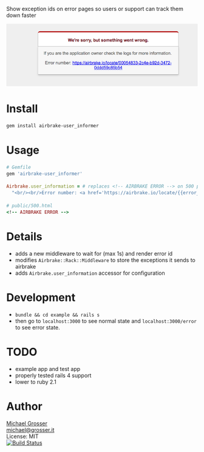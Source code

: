 Show exception ids on error pages so users or support can track them down faster

![Example](assets/example.png?raw=true)

Install
=======

```Bash
gem install airbrake-user_informer
```

Usage
=====

```Ruby
# Gemfile
gem 'airbrake-user_informer'

Airbrake.user_information = # replaces <!-- AIRBRAKE ERROR --> on 500 pages
  "<br/><br/>Error number: <a href='https://airbrake.io/locate/{{error_id}}'>https://airbrake.io/locate/{{error_id}}</a>"

# public/500.html
<!-- AIRBRAKE ERROR -->
```

Details
=======
 - adds a new middleware to wait for (max 1s) and render error id
 - modifies `Airbrake::Rack::Middleware` to store the exceptions it sends to airbrake
 - adds `Airbrake.user_information` accessor for configuration

Development
===========
 - `bundle && cd example && rails s`
 - then go to `localhost:3000` to see normal state and `localhost:3000/error` to see error state.

TODO
====
 - example app and test app
 - properly tested rails 4 support
 - lower to ruby 2.1

Author
======
[Michael Grosser](http://grosser.it)<br/>
michael@grosser.it<br/>
License: MIT<br/>
[![Build Status](https://travis-ci.org/grosser/airbrake-user_informer.png)](https://travis-ci.org/grosser/airbrake-user_informer)
